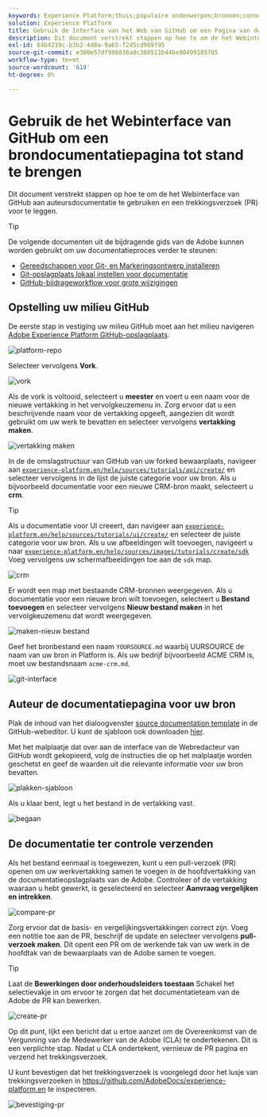 ```yaml
---
keywords: Experience Platform;thuis;populaire onderwerpen;bronnen;connectors;bronconnectors;bronnen sdk;sdk;SDK
solution: Experience Platform
title: Gebruik de Interface van het Web van GitHub om een Pagina van de Documentatie van Bronnen te creëren
description: Dit document verstrekt stappen op hoe te om de het Webinterface van GitHub aan auteursdocumentatie te gebruiken en een trekkingsverzoek (PR) voor te leggen.
exl-id: 84b4219c-b3b2-4d0a-9a65-f2d5cd989f95
source-git-commit: e300e57df998836a8c388511b446e90499185705
workflow-type: tm+mt
source-wordcount: '618'
ht-degree: 0%

---
```


# Gebruik de het Webinterface van GitHub om een brondocumentatiepagina tot stand te brengen

Dit document verstrekt stappen op hoe te om de het Webinterface van GitHub aan auteursdocumentatie te gebruiken en een trekkingsverzoek (PR) voor te leggen.

>[!TIP]
>
>De volgende documenten uit de bijdragende gids van de Adobe kunnen worden gebruikt om uw documentatieproces verder te steunen: <ul><li>[Gereedschappen voor Git- en Markeringsontwerp installeren](https://experienceleague.adobe.com/docs/contributor/contributor-guide/setup/install-tools.html)</li><li>[Git-opslagplaats lokaal instellen voor documentatie](https://experienceleague.adobe.com/docs/contributor/contributor-guide/setup/local-repo.html)</li><li>[GitHub-bijdrageworkflow voor grote wijzigingen](https://experienceleague.adobe.com/docs/contributor/contributor-guide/setup/full-workflow.html)</li></ul>

## Opstelling uw milieu GitHub

De eerste stap in vestiging uw milieu GitHub moet aan het milieu navigeren [Adobe Experience Platform GitHub-opslagplaats](https://github.com/AdobeDocs/experience-platform.en).

![platform-repo](../assets/platform-repo.png)

Selecteer vervolgens **Vork**.

![vork](../assets/fork.png)

Als de vork is voltooid, selecteert u **meester** en voert u een naam voor de nieuwe vertakking in het vervolgkeuzemenu in. Zorg ervoor dat u een beschrijvende naam voor de vertakking opgeeft, aangezien dit wordt gebruikt om uw werk te bevatten en selecteer vervolgens **vertakking maken**.

![vertakking maken](../assets/create-branch.png)

In de de omslagstructuur van GitHub van uw forked bewaarplaats, navigeer aan [`experience-platform.en/help/sources/tutorials/api/create/`](https://github.com/AdobeDocs/experience-platform.en/tree/main/help/sources/tutorials/api/create) en selecteer vervolgens in de lijst de juiste categorie voor uw bron. Als u bijvoorbeeld documentatie voor een nieuwe CRM-bron maakt, selecteert u **crm**.

>[!TIP]
>
>Als u documentatie voor UI creeert, dan navigeer aan [`experience-platform.en/help/sources/tutorials/ui/create/`](https://github.com/AdobeDocs/experience-platform.en/tree/main/help/sources/tutorials/ui/create) en selecteer de juiste categorie voor uw bron. Als u uw afbeeldingen wilt toevoegen, navigeert u naar [`experience-platform.en/help/sources/images/tutorials/create/sdk`](https://github.com/AdobeDocs/experience-platform.en/tree/main/help/sources/images/tutorials/create) Voeg vervolgens uw schermafbeeldingen toe aan de `sdk` map.

![crm](../assets/crm.png)

Er wordt een map met bestaande CRM-bronnen weergegeven. Als u documentatie voor een nieuwe bron wilt toevoegen, selecteert u **Bestand toevoegen** en selecteer vervolgens **Nieuw bestand maken** in het vervolgkeuzemenu dat wordt weergegeven.

![maken-nieuw bestand](../assets/create-new-file.png)

Geef het bronbestand een naam `YOURSOURCE.md` waarbij UURSOURCE de naam van uw bron in Platform is. Als uw bedrijf bijvoorbeeld ACME CRM is, moet uw bestandsnaam `acme-crm.md`.

![git-interface](../assets/git-interface.png)

## Auteur de documentatiepagina voor uw bron

Plak de inhoud van het dialoogvenster [source documentation template](./template.md) in de GitHub-webeditor. U kunt de sjabloon ook downloaden [hier](../assets/api-template.zip).

Met het malplaatje dat over aan de interface van de Webredacteur van GitHub wordt gekopieerd, volg de instructies die op het malplaatje worden geschetst en geef de waarden uit die relevante informatie voor uw bron bevatten.

![plakken-sjabloon](../assets/paste-template.png)

Als u klaar bent, legt u het bestand in de vertakking vast.

![begaan](../assets/commit.png)

## De documentatie ter controle verzenden

Als het bestand eenmaal is toegewezen, kunt u een pull-verzoek (PR) openen om uw werkvertakking samen te voegen in de hoofdvertakking van de documentatieopslagplaats van de Adobe. Controleer of de vertakking waaraan u hebt gewerkt, is geselecteerd en selecteer **Aanvraag vergelijken en intrekken**.

![compare-pr](../assets/compare-pr.png)

Zorg ervoor dat de basis- en vergelijkingsvertakkingen correct zijn. Voeg een notitie toe aan de PR, beschrijf de update en selecteer vervolgens **pull-verzoek maken**. Dit opent een PR om de werkende tak van uw werk in de hoofdtak van de bewaarplaats van de Adobe samen te voegen.

>[!TIP]
>
>Laat de **Bewerkingen door onderhoudsleiders toestaan** Schakel het selectievakje in om ervoor te zorgen dat het documentatieteam van de Adobe de PR kan bewerken.

![create-pr](../assets/create-pr.png)

Op dit punt, lijkt een bericht dat u ertoe aanzet om de Overeenkomst van de Vergunning van de Medewerker van de Adobe (CLA) te ondertekenen. Dit is een verplichte stap. Nadat u CLA ondertekent, vernieuw de PR pagina en verzend het trekkingsverzoek.

U kunt bevestigen dat het trekkingsverzoek is voorgelegd door het lusje van trekkingsverzoeken in https://github.com/AdobeDocs/experience-platform.en te inspecteren.

![bevestiging-pr](../assets/confirm-pr.png)
